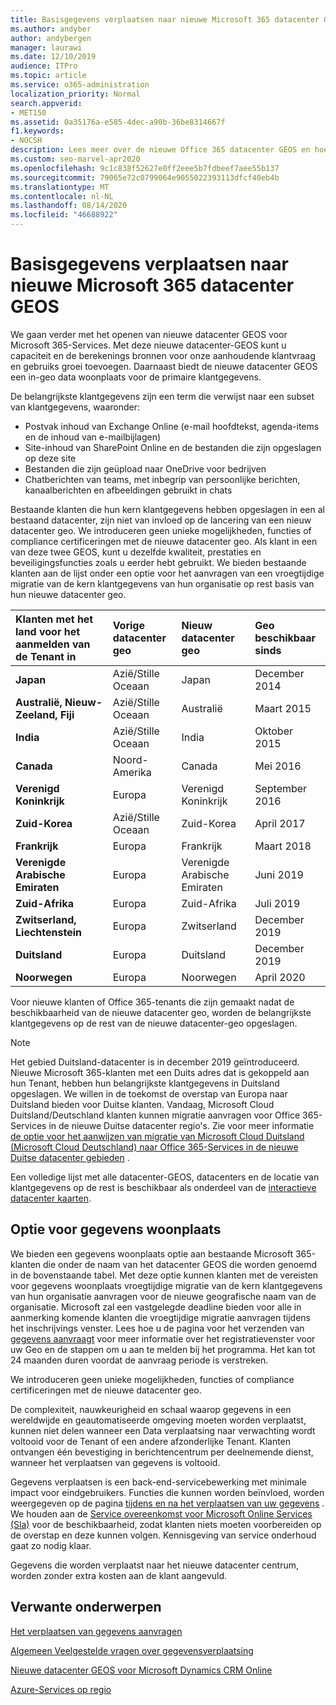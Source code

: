 ```yaml
---
title: Basisgegevens verplaatsen naar nieuwe Microsoft 365 datacenter GEOS
ms.author: andyber
author: andybergen
manager: laurawi
ms.date: 12/10/2019
audience: ITPro
ms.topic: article
ms.service: o365-administration
localization_priority: Normal
search.appverid:
- MET150
ms.assetid: 0a35176a-e585-4dec-a90b-36be8314667f
f1.keywords:
- NOCSH
description: Lees meer over de nieuwe Office 365 datacenter GEOS en hoe u de optie gegevens woonplaats kunt gebruiken om een verplaatsing van de kerngegevens naar een nieuwe geo te vragen.
ms.custom: seo-marvel-apr2020
ms.openlocfilehash: 9c1c838f52627e0ff2eee5b7fdbeef7aee55b137
ms.sourcegitcommit: 79065e72c0799064e9055022393113dfcf40eb4b
ms.translationtype: MT
ms.contentlocale: nl-NL
ms.lasthandoff: 08/14/2020
ms.locfileid: "46688922"
---
```

# <a name="moving-core-data-to-new-microsoft-365-datacenter-geos"></a>Basisgegevens verplaatsen naar nieuwe Microsoft 365 datacenter GEOS

We gaan verder met het openen van nieuwe datacenter GEOS voor Microsoft 365-Services. Met deze nieuwe datacenter-GEOS kunt u capaciteit en de berekenings bronnen voor onze aanhoudende klantvraag en gebruiks groei toevoegen. Daarnaast biedt de nieuwe datacenter GEOS een in-geo data woonplaats voor de primaire klantgegevens. 

De belangrijkste klantgegevens zijn een term die verwijst naar een subset van klantgegevens, waaronder: 
- Postvak inhoud van Exchange Online (e-mail hoofdtekst, agenda-items en de inhoud van e-mailbijlagen)
- Site-inhoud van SharePoint Online en de bestanden die zijn opgeslagen op deze site
- Bestanden die zijn geüpload naar OneDrive voor bedrijven
- Chatberichten van teams, met inbegrip van persoonlijke berichten, kanaalberichten en afbeeldingen gebruikt in chats
  
Bestaande klanten die hun kern klantgegevens hebben opgeslagen in een al bestaand datacenter, zijn niet van invloed op de lancering van een nieuw datacenter geo. We introduceren geen unieke mogelijkheden, functies of compliance certificeringen met de nieuwe datacenter geo. Als klant in een van deze twee GEOS, kunt u dezelfde kwaliteit, prestaties en beveiligingsfuncties zoals u eerder hebt gebruikt. We bieden bestaande klanten aan de lijst onder een optie voor het aanvragen van een vroegtijdige migratie van de kern klantgegevens van hun organisatie op rest basis van hun nieuwe datacenter geo.
  
|**Klanten met het land voor het aanmelden van de Tenant in**|**Vorige datacenter geo**|**Nieuw datacenter geo**|**Geo beschikbaar sinds**|
|:-----|:-----|:-----|:-----|
|**Japan**| Azië/Stille Oceaan | Japan | December 2014 |
|**Australië, Nieuw-Zeeland, Fiji**| Azië/Stille Oceaan | Australië | Maart 2015 |
|**India**| Azië/Stille Oceaan | India | Oktober 2015 |
|**Canada**| Noord-Amerika | Canada | Mei 2016 |
|**Verenigd Koninkrijk**| Europa | Verenigd Koninkrijk | September 2016 |
|**Zuid-Korea**| Azië/Stille Oceaan | Zuid-Korea | April 2017 |
|**Frankrijk**| Europa | Frankrijk | Maart 2018 |
|**Verenigde Arabische Emiraten**| Europa | Verenigde Arabische Emiraten | Juni 2019 |
|**Zuid-Afrika**| Europa | Zuid-Afrika | Juli 2019 |
|**Zwitserland, Liechtenstein**| Europa | Zwitserland | December 2019 |
|**Duitsland**| Europa | Duitsland | December 2019 |
|**Noorwegen**| Europa | Noorwegen | April 2020 |
  
Voor nieuwe klanten of Office 365-tenants die zijn gemaakt nadat de beschikbaarheid van de nieuwe datacenter geo, worden de belangrijkste klantgegevens op de rest van de nieuwe datacenter-geo opgeslagen.


>[!Note]
>Het gebied Duitsland-datacenter is in december 2019 geïntroduceerd. Nieuwe Microsoft 365-klanten met een Duits adres dat is gekoppeld aan hun Tenant, hebben hun belangrijkste klantgegevens in Duitsland opgeslagen. We willen in de toekomst de overstap van Europa naar Duitsland bieden voor Duitse klanten. Vandaag, Microsoft Cloud Duitsland/Deutschland klanten kunnen migratie aanvragen voor Office 365-Services in de nieuwe Duitse datacenter regio's. Zie voor meer informatie [de optie voor het aanwijzen van migratie van Microsoft Cloud Duitsland (Microsoft Cloud Deutschland) naar Office 365-Services in de nieuwe Duitse datacenter gebieden](https://aka.ms/office365germanymoveoptin) .
>
  
Een volledige lijst met alle datacenter-GEOS, datacenters en de locatie van klantgegevens op de rest is beschikbaar als onderdeel van de [interactieve datacenter kaarten](https://office.com/datamaps). 
  
## <a name="data-residency-option"></a>Optie voor gegevens woonplaats

We bieden een gegevens woonplaats optie aan bestaande Microsoft 365-klanten die onder de naam van het datacenter GEOS die worden genoemd in de bovenstaande tabel. Met deze optie kunnen klanten met de vereisten voor gegevens woonplaats vroegtijdige migratie van de kern klantgegevens van hun organisatie aanvragen voor de nieuwe geografische naam van de organisatie.  Microsoft zal een vastgelegde deadline bieden voor alle in aanmerking komende klanten die vroegtijdige migratie aanvragen tijdens het inschrijvings venster.  Lees hoe u de pagina voor het verzenden van [gegevens aanvraagt](request-your-data-move.md) voor meer informatie over het registratievenster voor uw Geo en de stappen om u aan te melden bij het programma.  Het kan tot 24 maanden duren voordat de aanvraag periode is verstreken.

We introduceren geen unieke mogelijkheden, functies of compliance certificeringen met de nieuwe datacenter geo.
    
De complexiteit, nauwkeurigheid en schaal waarop gegevens in een wereldwijde en geautomatiseerde omgeving moeten worden verplaatst, kunnen niet delen wanneer een Data verplaatsing naar verwachting wordt voltooid voor de Tenant of een andere afzonderlijke Tenant. Klanten ontvangen één bevestiging in berichtencentrum per deelnemende dienst, wanneer het verplaatsen van gegevens is voltooid. 
    
Gegevens verplaatsen is een back-end-servicebewerking met minimale impact voor eindgebruikers. Functies die kunnen worden beïnvloed, worden weergegeven op de pagina [tijdens en na het verplaatsen van uw gegevens](during-and-after-your-data-move.md) . We houden aan de [Service overeenkomst voor Microsoft Online Services (Sla)](https://go.microsoft.com/fwlink/p/?LinkId=523897) voor de beschikbaarheid, zodat klanten niets moeten voorbereiden op de overstap en deze kunnen volgen. Kennisgeving van service onderhoud gaat zo nodig klaar. 

Gegevens die worden verplaatst naar het nieuwe datacenter centrum, worden zonder extra kosten aan de klant aangevuld.
    
## <a name="related-topics"></a>Verwante onderwerpen 
 
[Het verplaatsen van gegevens aanvragen](request-your-data-move.md)
    
[Algemeen Veelgestelde vragen over gegevensverplaatsing](data-move-faq.md)
  
[Nieuwe datacenter GEOS voor Microsoft Dynamics CRM Online](https://go.microsoft.com/fwlink/p/?Linkid=615924)
  
[Azure-Services op regio](https://azure.microsoft.com/regions/)
